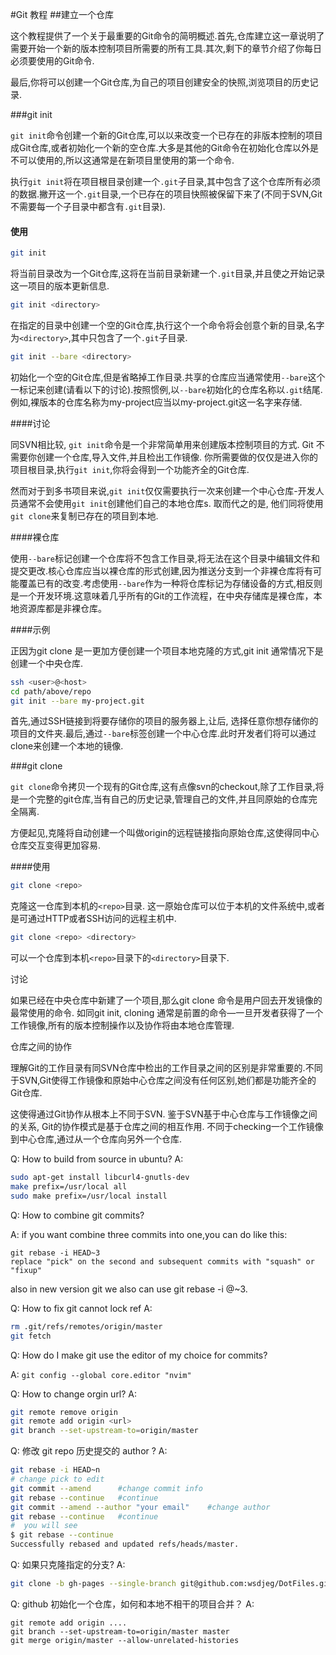 #Git 教程
##建立一个仓库


这个教程提供了一个关于最重要的Git命令的简明概述.首先,仓库建立这一章说明了需要开始一个新的版本控制项目所需要的所有工具.其次,剩下的章节介绍了你每日必须要使用的Git命令.


最后,你将可以创建一个Git仓库,为自己的项目创建安全的快照,浏览项目的历史记录.

###git init

`git init`命令创建一个新的Git仓库,可以以来改变一个已存在的非版本控制的项目成Git仓库,或者初始化一个新的空仓库.大多是其他的Git命令在初始化仓库以外是不可以使用的,所以这通常是在新项目里使用的第一个命令.


执行`git init`将在项目根目录创建一个`.git`子目录,其中包含了这个仓库所有必须的数据.撇开这一个`.git`目录,一个已存在的项目快照被保留下来了(不同于SVN,Git不需要每一个子目录中都含有`.git`目录).

#### 使用
```sh
git init
```

将当前目录改为一个Git仓库,这将在当前目录新建一个`.git`目录,并且使之开始记录这一项目的版本更新信息.

```sh
git init <directory>
```

在指定的目录中创建一个空的Git仓库,执行这个一个命令将会创意个新的目录,名字为`<directory>`,其中只包含了一个`.git`子目录.

```sh
git init --bare <directory>
```

初始化一个空的Git仓库,但是省略掉工作目录.共享的仓库应当通常使用`--bare`这个一标记来创建(请看以下的讨论).按照惯例,以`--bare`初始化的仓库名称以`.git`结尾.例如,裸版本的仓库名称为my-project应当以my-project.git这一名字来存储.

####讨论

同SVN相比较, `git init`命令是一个非常简单用来创建版本控制项目的方式. Git 不需要你创建一个仓库,导入文件,并且检出工作镜像. 你所需要做的仅仅是进入你的项目根目录,执行`git init`,你将会得到一个功能齐全的Git仓库.

然而对于到多书项目来说,`git init`仅仅需要执行一次来创建一个中心仓库-开发人员通常不会使用`git init`创建他们自己的本地仓库s. 取而代之的是, 他们同将使用`git clone`来复制已存在的项目到本地.

####裸仓库

使用`--bare`标记创建一个仓库将不包含工作目录,将无法在这个目录中编辑文件和提交更改.核心仓库应当以裸仓库的形式创建,因为推送分支到一个非裸仓库将有可能覆盖已有的改变.考虑使用`--bare`作为一种将仓库标记为存储设备的方式,相反则是一个开发环境.这意味着几乎所有的Git的工作流程，在中央存储库是裸仓库，本地资源库都是非裸仓库。

####示例

正因为git clone 是一更加方便创建一个项目本地克隆的方式,git init 通常情况下是创建一个中央仓库.

```sh
ssh <user>@<host>
cd path/above/repo
git init --bare my-project.git
```
首先,通过SSH链接到将要存储你的项目的服务器上,让后, 选择任意你想存储你的项目的文件夹.最后,通过`--bare`标签创建一个中心仓库.此时开发者们将可以通过clone来创建一个本地的镜像.


###git clone


`git clone`命令拷贝一个现有的Git仓库,这有点像svn的checkout,除了工作目录,将是一个完整的git仓库,当有自己的历史记录,管理自己的文件,并且同原始的仓库完全隔离.


方便起见,克隆将自动创建一个叫做origin的远程链接指向原始仓库,这使得同中心仓库交互变得更加容易.

####使用

```sh
git clone <repo>
```
克隆这一仓库到本机的`<repo>`目录. 这一原始仓库可以位于本机的文件系统中,或者是可通过HTTP或者SSH访问的远程主机中.

```sh
git clone <repo> <directory>
```

可以一个仓库到本机`<repo>`目录下的`<directory>`目录下.

讨论

如果已经在中央仓库中新建了一个项目,那么git clone 命令是用户回去开发镜像的最常使用的命令. 如同git init, cloning 通常是前置的命令—一旦开发者获得了一个工作镜像,所有的版本控制操作以及协作将由本地仓库管理.

仓库之间的协作

理解Git的工作目录有同SVN仓库中检出的工作目录之间的区别是非常重要的.不同于SVN,Git使得工作镜像和原始中心仓库之间没有任何区别,她们都是功能齐全的Git仓库.

这使得通过Git协作从根本上不同于SVN. 鉴于SVN基于中心仓库与工作镜像之间的关系, Git的协作模式是基于仓库之间的相互作用. 不同于checking一个工作镜像到中心仓库,通过从一个仓库向另外一个仓库.


Q: How to build from source in ubuntu?
A:
```sh
sudo apt-get install libcurl4-gnutls-dev
make prefix=/usr/local all
sudo make prefix=/usr/local install
```


Q: How to combine git commits?

A: if you want combine three commits into one,you can do like this:
```
git rebase -i HEAD~3
replace "pick" on the second and subsequent commits with "squash" or "fixup"
```
also in new version git we also can use git rebase -i @~3.


Q: How to fix git cannot lock ref
A:
```sh
rm .git/refs/remotes/origin/master
git fetch
```

Q: How do I make git use the editor of my choice for commits?

A: `git config --global core.editor "nvim"`

Q: How to change orgin url?
A:
```sh
git remote remove origin
git remote add origin <url>
git branch --set-upstream-to=origin/master
```
Q: 修改 git repo 历史提交的 author ?
A:
```sh
git rebase -i HEAD~n
# change pick to edit
git commit --amend      #change commit info
git rebase --continue   #continue
git commit --amend --author "your email"    #change author
git rebase --continue   #continue
#  you will see
$ git rebase --continue
Successfully rebased and updated refs/heads/master.
```
Q: 如果只克隆指定的分支?
A:
```sh
git clone -b gh-pages --single-branch git@github.com:wsdjeg/DotFiles.git
```

Q: github 初始化一个仓库，如何和本地不相干的项目合并？
A:
```
git remote add origin ....
git branch --set-upstream-to=origin/master master
git merge origin/master --allow-unrelated-histories
```
